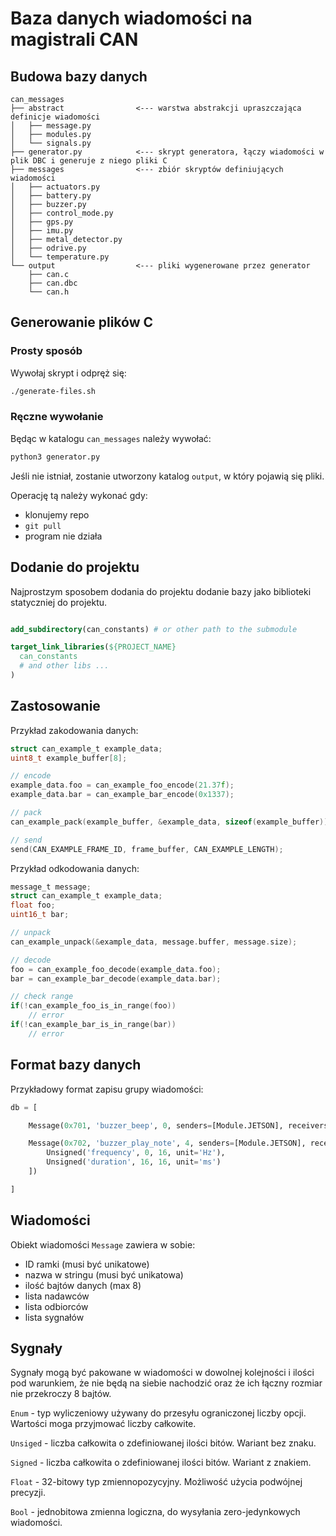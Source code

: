 # Baza danych wiadomości na magistrali CAN

## Budowa bazy danych
```
can_messages
├── abstract				<--- warstwa abstrakcji upraszczająca definicje wiadomości
│   ├── message.py
│   ├── modules.py
│   └── signals.py
├── generator.py			<--- skrypt generatora, łączy wiadomości w plik DBC i generuje z niego pliki C
├── messages				<--- zbiór skryptów definiujących wiadomości
│   ├── actuators.py
│   ├── battery.py
│   ├── buzzer.py
│   ├── control_mode.py
│   ├── gps.py
│   ├── imu.py
│   ├── metal_detector.py
│   ├── odrive.py
│   └── temperature.py
└── output					<--- pliki wygenerowane przez generator
    ├── can.c
    ├── can.dbc
    └── can.h
```

## Generowanie plików C

### Prosty sposób
Wywołaj skrypt i odpręż się:
```bash
./generate-files.sh
```

### Ręczne wywołanie
Będąc w katalogu ```can_messages``` należy wywołać:
```bash
python3 generator.py
```

Jeśli nie istniał, zostanie utworzony katalog ```output```, w który pojawią się pliki.

Operację tą należy wykonać gdy:

* klonujemy repo
* ```git pull```
* program nie działa

## Dodanie do projektu
Najprostzym sposobem dodania do projektu dodanie bazy jako biblioteki statyczniej do projektu.
```cmake

add_subdirectory(can_constants) # or other path to the submodule

target_link_libraries(${PROJECT_NAME}
  can_constants
  # and other libs ...
)
```

## Zastosowanie

Przykład zakodowania danych:
```c
struct can_example_t example_data;
uint8_t example_buffer[8];

// encode
example_data.foo = can_example_foo_encode(21.37f);
example_data.bar = can_example_bar_encode(0x1337);

// pack
can_example_pack(example_buffer, &example_data, sizeof(example_buffer));

// send
send(CAN_EXAMPLE_FRAME_ID, frame_buffer, CAN_EXAMPLE_LENGTH);
```

Przykład odkodowania danych:
```c
message_t message;
struct can_example_t example_data;
float foo;
uint16_t bar;

// unpack
can_example_unpack(&example_data, message.buffer, message.size);

// decode
foo = can_example_foo_decode(example_data.foo);
bar = can_example_bar_decode(example_data.bar);

// check range
if(!can_example_foo_is_in_range(foo))
	// error
if(!can_example_bar_is_in_range(bar))
	// error
```

## Format bazy danych

Przykładowy format zapisu grupy wiadomości:
```python
db = [

	Message(0x701, 'buzzer_beep', 0, senders=[Module.JETSON], receivers=[Module.POWER], signals=[]),

	Message(0x702, 'buzzer_play_note', 4, senders=[Module.JETSON], receivers=[Module.POWER], signals=[
		Unsigned('frequency', 0, 16, unit='Hz'),
		Unsigned('duration', 16, 16, unit='ms')
	])

]
```

## Wiadomości
Obiekt wiadomości ```Message``` zawiera w sobie:

* ID ramki (musi być unikatowe)
* nazwa w stringu (musi być unikatowa)
* ilość bajtów danych (max 8)
* lista nadawców
* lista odbiorców
* lista sygnałów

## Sygnały

Sygnały mogą być pakowane w wiadomości w dowolnej kolejności i ilości pod warunkiem, że nie będą na siebie nachodzić oraz że ich łączny rozmiar nie przekroczy 8 bajtów.

```Enum``` - typ wyliczeniowy używany do przesyłu ograniczonej liczby opcji. Wartości moga przyjmować liczby całkowite.

```Unsiged``` - liczba całkowita o zdefiniowanej ilości bitów. Wariant bez znaku.

```Signed``` - liczba całkowita o zdefiniowanej ilości bitów. Wariant z znakiem.

```Float``` - 32-bitowy typ zmiennopozycyjny. Możliwość użycia podwójnej precyzji.

```Bool``` - jednobitowa zmienna logiczna, do wysyłania zero-jedynkowych wiadomości.
